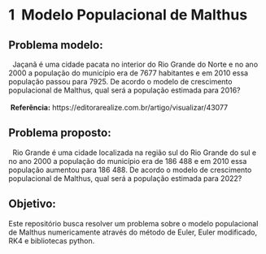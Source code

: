<h1>1 &nbsp;Modelo Populacional de Malthus </h1>
      
<h2>Problema modelo:</h2>
    &nbsp; Jaçanã é uma cidade pacata no interior do Rio Grande do Norte e no ano 2000 a população do município era de 7677 habitantes e em 2010 essa população passou para 7925. De acordo o modelo de crescimento populacional de Malthus, qual será a população estimada para
2016?
<br><br>
&nbsp;<b>Referência:</b> https://editorarealize.com.br/artigo/visualizar/43077

<h2>Problema proposto:</h2>
    &nbsp; Rio Grande é uma cidade localizada na região sul do Rio Grande do sul e no ano 2000 a população do município era de 186 488 e em 2010 essa população aumentou para 186 488.  De acordo o modelo de crescimento populacional de Malthus, qual será a população estimada para 2022?

<h2>Objetivo:</h2> Este repositório busca resolver um problema sobre o modelo populacional de Malthus numericamente através do método de Euler, Euler modificado, RK4 e bibliotecas python.
